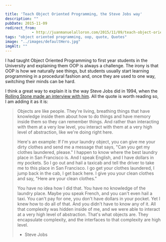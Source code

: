 ```yaml
---

title: 'Teach Object Oriented Programming, the Steve Jobs way'
description: ""
pubDate: 2015-11-09
redirect_from: 
            - http://juanmanuelalloron.com/2015/11/09/teach-object-orientedprogramming-the-steve-jobs-way/
tags: "object oriented programming, oop, quote, Quotes"
image: "../images/defaultHero.jpg"
imgAlt: ""
---
```

I had taught Object Oriented Programming to first year students in the University and explaining them OOP is always a challenge. The irony is that OOP is how we naturally see things, but students usually start learning programming in a procedural fashion and, once they are used to one way, switching their minds can be hard.

I think a great way to explain it is the way Steve Jobs did in 1994, when the [Rolling Stone made an interview with him](http://www.rollingstone.com/culture/news/steve-jobs-in-1994-the-rolling-stone-interview-20110117). All the quote is worth reading so, I am adding it as it is:

> Objects are like people. They're living, breathing things that have knowledge inside them about how to do things and have memory inside them so they can remember things. And rather than interacting with them at a very low level, you interact with them at a very high level of abstraction, like we're doing right here.
>
> Here's an example: If I'm your laundry object, you can give me your dirty clothes and send me a message that says, "Can you get my clothes laundered, please." I happen to know where the best laundry place in San Francisco is. And I speak English, and I have dollars in my pockets. So I go out and hail a taxicab and tell the driver to take me to this place in San Francisco. I go get your clothes laundered, I jump back in the cab, I get back here. I give you your clean clothes and say, "Here are your clean clothes."
>
> You have no idea how I did that. You have no knowledge of the laundry place. Maybe you speak French, and you can't even hail a taxi. You can't pay for one, you don't have dollars in your pocket. Yet I knew how to do all of that. And you didn't have to know any of it. All that complexity was hidden inside of me, and we were able to interact at a very high level of abstraction. That's what objects are. They encapsulate complexity, and the interfaces to that complexity are high level.
>
> - Steve Jobs
